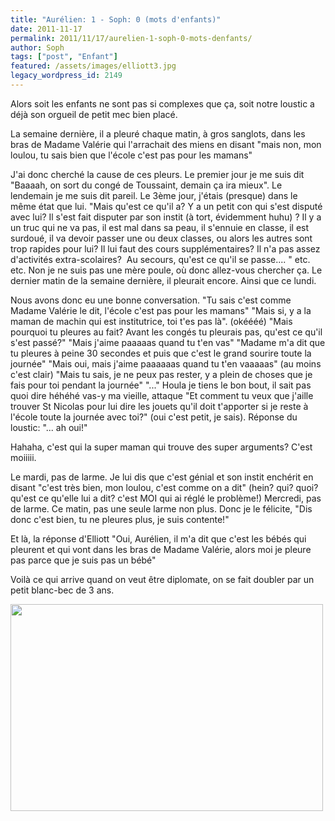 ```yaml
---
title: "Aurélien: 1 - Soph: 0 (mots d'enfants)"
date: 2011-11-17
permalink: 2011/11/17/aurelien-1-soph-0-mots-denfants/
author: Soph
tags: ["post", "Enfant"]
featured: /assets/images/elliott3.jpg
legacy_wordpress_id: 2149
---
```


Alors soit les enfants ne sont pas si complexes que ça, soit notre loustic a déjà son orgueil de petit mec bien placé.

La semaine dernière, il a pleuré chaque matin, à gros sanglots, dans les bras de Madame Valérie qui l'arrachait des miens en disant "mais non, mon loulou, tu sais bien que l'école c'est pas pour les mamans"

<!-- excerpt -->

J'ai donc cherché la cause de ces pleurs. Le premier jour je me suis dit "Baaaah, on sort du congé de Toussaint, demain ça ira mieux". Le lendemain je me suis dit pareil. Le 3ème jour, j'étais (presque) dans le même état que lui. "Mais qu'est ce qu'il a? Y a un petit con qui s'est disputé avec lui? Il s'est fait disputer par son instit (à tort, évidemment huhu) ? Il y a un truc qui ne va pas, il est mal dans sa peau, il s'ennuie en classe, il est surdoué, il va devoir passer une ou deux classes, ou alors les autres sont trop rapides pour lui? Il lui faut des cours supplémentaires? Il n'a pas assez d'activités extra-scolaires?  Au secours, qu'est ce qu'il se passe.... " etc. etc. Non je ne suis pas une mère poule, où donc allez-vous chercher ça. Le dernier matin de la semaine dernière, il pleurait encore. Ainsi que ce lundi.

Nous avons donc eu une bonne conversation.
"Tu sais c'est comme Madame Valérie le dit, l'école c'est pas pour les mamans" "Mais si, y a la maman de machin qui est institutrice, toi t'es pas là". (okéééé)
"Mais pourquoi tu pleures au fait? Avant les congés tu pleurais pas, qu'est ce qu'il s'est passé?" "Mais j'aime paaaaas quand tu t'en vas"
"Madame m'a dit que tu pleures à peine 30 secondes et puis que c'est le grand sourire toute la journée" "Mais oui, mais j'aime paaaaaas quand tu t'en vaaaaas" (au moins c'est clair)
"Mais tu sais, je ne peux pas rester, y a plein de choses que je fais pour toi pendant la journée" "..."
Houla je tiens le bon bout, il sait pas quoi dire héhéhé vas-y ma vieille, attaque "Et comment tu veux que j'aille trouver St Nicolas pour lui dire les jouets qu'il doit t'apporter si je reste à l'école toute la journée avec toi?" (oui c'est petit, je sais). Réponse du loustic: "... ah oui!"

Hahaha, c'est qui la super maman qui trouve des super arguments? C'est moiiiii.

Le mardi, pas de larme. Je lui dis que c'est génial et son instit enchérit en disant "c'est très bien, mon loulou, c'est comme on a dit" (hein? qui? quoi? qu'est ce qu'elle lui a dit? c'est MOI qui ai réglé le problème!)
Mercredi, pas de larme.
Ce matin, pas une seule larme non plus. Donc je le félicite, "Dis donc c'est bien, tu ne pleures plus, je suis contente!"

Et là, la réponse d'Elliott "Oui, Aurélien, il m'a dit que c'est les bébés qui pleurent et qui vont dans les bras de Madame Valérie, alors moi je pleure pas parce que je suis pas un bébé"

Voilà ce qui arrive quand on veut être diplomate, on se fait doubler par un petit blanc-bec de 3 ans.

<img class="alignnone" title="elliott" src="http://farm7.static.flickr.com/6240/6312330823_cf85811bd3.jpg" alt="" width="500" height="331" />
